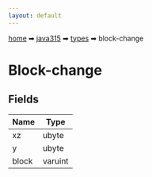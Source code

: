 ```yaml
---
layout: default
---
```


[home](/) ➡ [java315](/protocol/java315) ➡ [types](/protocol/java315/types) ➡ block-change

# Block-change

## Fields

Name | Type
---|---
xz | ubyte
y | ubyte
block | varuint

